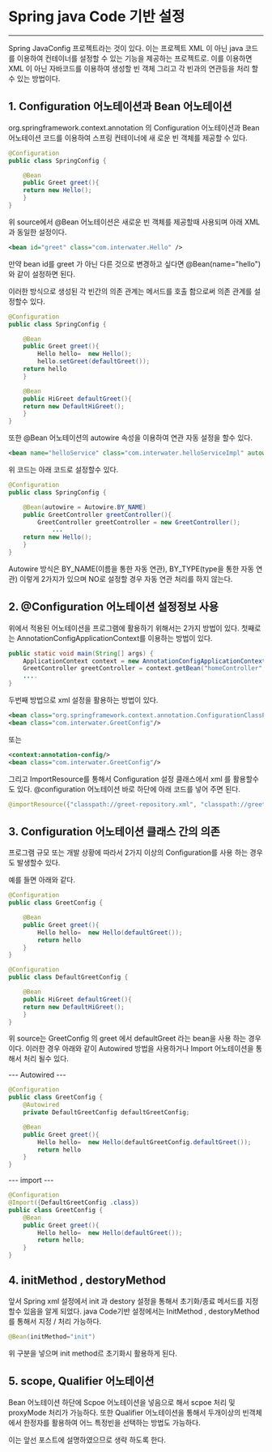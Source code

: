 # Spring java Code 기반 설정 #
-------------------------------

Spring JavaConfig 프로젝트라는 것이 있다.
이는 프로젝트 XML 이 아닌 java 코드를 이용하여 컨테이너를 설정할 수 있는 기능을 제공하는 프로젝트로. 이를 이용하면 XML 이 아닌 자바코드를 이용하여 생성할 빈 객체 그리고 각 빈과의 연관등을 처리 할수 있는 방법이다.

## 1. Configuration 어노테이션과 Bean 어노테이션 ##

org.springframework.context.annotation 의 Configuration 어노테이션과 Bean 어노테이션 코드를 이용하여 스프링 컨테이너에 새 로운 빈 객체를 제공할 수 있다.

```java
@Configuration
public class SpringConfig {

	@Bean
	public Greet greet(){
	return new Hello();
	}
}
```

위 source에서 @Bean 어노테이션은 새로운 빈 객체를 제공할때 사용되며 아래 XML 과 동일한 설정이다.

```xml
<bean id="greet" class="com.interwater.Hello" />
```

만약 bean id를 greet 가 아닌 다른 것으로 변경하고 싶다면 @Bean(name="hello") 와 같이 설정하면 된다.

이러한 방식으로 생성된 각 빈간의 의존 관계는 메서드를 호출 함으로써 의존 관계를 설정할수 있다.

```java
@Configuration
public class SpringConfig {

	@Bean
	public Greet greet(){
		Hello hello=  new Hello();
		hello.setGreet(defaultGreet());
	return hello
	}

	@Bean
	public HiGreet defaultGreet(){
	return new DefaultHiGreet();
	}
}
```

 또한 @Bean 어노테이션의 autowire 속성을 이용하여 연관 자동 설정을 할수 있다.

```xml
<bean name="helloService" class="com.interwater.helloServiceImpl" autowire="byName" />
```

위 코드는 아래 코드로 설정할수 있다.
```java
@Configuration
public class SpringConfig {

	@Bean(autowire = Autowire.BY_NAME)
	public GreetController greetController(){
		GreetController greetController = new GreetController();
			...
	return new Hello();
	}
}
```

Autowire 방식은 BY_NAME(이름을 통한 자동 연관), BY_TYPE(type을 통한 자동 연관) 이렇게 2가지가 있으며  NO로 설정할 경우 자동 연관 처리를 하지 않는다.

## 2. @Configuration 어노테이션 설정정보 사용 ##
위에서 적용된 어노테이션을 프로그램에 활용하기 위해서는 2가지 방법이 있다.
첫째로는 AnnotationConfigApplicationContext를 이용하는 방법이 있다.

```java
public static void main(String[] args) {
	ApplicationContext context = new AnnotationConfigApplicationContext(GreetConfig.class);
	GreetController greetController = context.getBean("homeController", HomeContriller.class);
	....
}
```

두번째 방법으로 xml 설정을 활용하는 방법이 있다.
```xml
<bean class="org.springframework.context.annotation.ConfigurationClassPostProcessor" />
<bean class="com.interwater.GreetConfig"/>
```
또는

```xml
<context:annotation-config/>
<bean class="com.interwater.GreetConfig"/>
```

그리고  ImportResource를 통해서 Configuration 설정 클래스에서 xml 를 활용할수도 있다.
@configuration 어노테이션 바로 하단에 아래 코드를 넣어 주면 된다.

```java
@importResource({"classpath://greet-repository.xml", "classpath://greet-datasource.xml"})
```

## 3. Configuration 어노테이션 클래스 간의 의존  ##
프로그램 규모 또는 개발 상황에 따라서 2가지 이상의 Configuration를 사용 하는 경우도 발생할수 있다.

예를 들면 아래와 같다.

```java
@Configuration
public class GreetConfig {

	@Bean
	public Greet greet(){
		Hello hello=  new Hello(defaultGreet());
		return hello
	}
}
```
```java
@Configuration
public class DefaultGreetConfig {

	@Bean
	public HiGreet defaultGreet(){
	return new DefaultHiGreet();
	}
}
```

위 source는 GreetConfig 의 greet 에서 defaultGreet 라는 bean을 사용 하는 경우이다. 
이러한 경우 아래와 같이 Autowired 방법을 사용하거나 Import  어노테이션을 통해서 처리 될수 있다.

 --- Autowired ---
```java
@Configuration
public class GreetConfig {
	@Autowired
	private DefaultGreetConfig defaultGreetConfig;

	@Bean
	public Greet greet(){
		Hello hello=  new Hello(defaultGreetConfig.defaultGreet());
		return hello
	}
}
```

 --- import ---
```java
@Configuration
@Import({DefaultGreetConfig .class})
public class GreetConfig {
	@Bean
	public Greet greet(){
		Hello hello=  new Hello(defaultGreet());
		return hello;
	}
}
```

## 4. initMethod , destoryMethod ##
앞서 Spring xml 설정에서 init 과 destory 설정을 통해서 초기화/종료 메서드를 지정할수 있음을 알게 되었다.
java Code기반 설정에서는 InitMethod , destoryMethod를 통해서 지정 / 처리 가능하다.
```java
@Bean(initMethod="init")
```
위 구분을 넣으며 init method르 초기화시 활용하게 된다.

## 5. scope, Qualifier 어노테이션 ##
Bean 어노테이션 하단에 Scpoe 어노테이션을 넣음으로 해서 scpoe 처리 및 proxyMode 처리가 가능하다. 
또한 Qualifier 어노테이션을 통해서 두개이상의 빈객체에서 한정자를 활용하여 어느 특정빈을 선택하는 방법도 가능하다.

이는 앞선 포스트에 설명하였으므로 생략 하도록 한다.